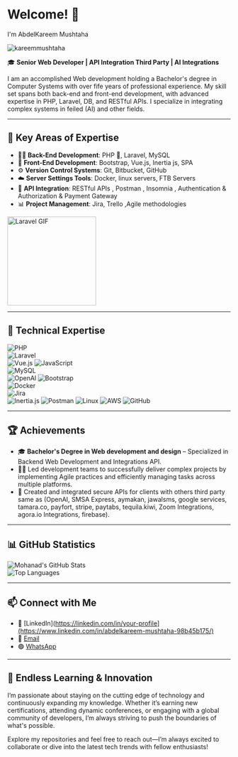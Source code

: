 # Welcome! 👋  
I'm AbdelKareem Mushtaha  

<p align="left"> <img src="https://komarev.com/ghpvc/?username=kareemmushtaha&label=Profile%20views&color=0e75b6&style=flat" alt="kareemmushtaha" /> </p>

🎓 **Senior Web Developer | API Integration Third Party | AI Integrations**  

I am an accomplished Web development holding a Bachelor's degree in Computer Systems with over fife years of professional experience. My skill set spans both back-end and front-end development, with advanced expertise in PHP, Laravel, DB, and RESTful APIs. I specialize in integrating complex systems in feiled (AI) and other fields.  

---

## 🎯 Key Areas of Expertise

- 🧑‍💻 **Back-End Development**: PHP 🐘, Laravel, MySQL
- 🎨 **Front-End Development**: Bootstrap, Vue.js, Inertia js, SPA
- ⚙️ **Version Control Systems**: Git, Bitbucket, GitHub  
- ☁️ **Server Settings Tools**: Docker, linux servers, FTB Servers
- 🔗 **API Integration**: RESTful APIs , Postman , Insomnia , Authentication & Authorization & Payment Gateway
- 📊 **Project Management**: Jira, Trello ,Agile methodologies  
<img src="https://media0.giphy.com/media/v1.Y2lkPTc5MGI3NjExbGs4cmV1anR1Z2t3anU0dmkzM2h4Y3A1a2d2c2p3eHhmZWYwbzhpYiZlcD12MV9pbnRlcm5hbF9naWZfYnlfaWQmY3Q9cw/TrcWCgqGu6lL4NywBj/giphy.webp" alt="Laravel GIF" width="200" />  

---

## 📌 Technical Expertise
![PHP](https://img.shields.io/badge/PHP-777BB4?style=for-the-badge&logo=php&logoColor=white)  
![Laravel](https://img.shields.io/badge/Laravel-FF2D20?style=for-the-badge&logo=laravel&logoColor=white)  
![Vue.js](https://img.shields.io/badge/Vue.js-4FC08D?style=for-the-badge&logo=vue.js&logoColor=white)
![JavaScript](https://img.shields.io/badge/JavaScript-F7DF1E?style=for-the-badge&logo=javascript&logoColor=black)  
![MySQL](https://img.shields.io/badge/MySQL-4479A1?style=for-the-badge&logo=mysql&logoColor=white)  
![OpenAI](https://img.shields.io/badge/OpenAI-000000?style=for-the-badge&logo=openai&logoColor=white)
![Bootstrap](https://img.shields.io/badge/Bootstrap-563D7C?style=for-the-badge&logo=bootstrap&logoColor=white)  
![Docker](https://img.shields.io/badge/Docker-2496ED?style=for-the-badge&logo=docker&logoColor=white)  
![Jira](https://img.shields.io/badge/Jira-0052CC?style=for-the-badge&logo=jira&logoColor=white)  
![Inertia.js](https://img.shields.io/badge/Inertia.js-1F2937?style=for-the-badge&logo=inertia&logoColor=white)
![Postman](https://img.shields.io/badge/Postman-FF6C37?style=for-the-badge&logo=postman&logoColor=white)
![Linux](https://img.shields.io/badge/Linux-FFD200?style=for-the-badge&logo=linux&logoColor=black)
![AWS](https://img.shields.io/badge/AWS-232F3E?style=for-the-badge&logo=amazonaws&logoColor=white)
![GitHub](https://img.shields.io/badge/GitHub-181717?style=for-the-badge&logo=github&logoColor=white)

---

## 🏆 Achievements  
- 🎓 **Bachelor's Degree in Web development and design** – Specialized in Backend Web Development and Integrations API.
- 👨‍💼 Led development teams to successfully deliver complex projects by implementing Agile practices and efficiently managing tasks across multiple platforms.
- 🔗 Created and integrated secure APIs for clients with others third party same as
(OpenAI, SMSA Express, aymakan, jawalsms, google services, tamara.co, payfort, stripe, paytabs, tequila.kiwi, Zoom Integrations, agora.io Integrations, firebase). 

---
 
## 📊 GitHub Statistics  
![Mohanad's GitHub Stats](https://github-readme-stats.vercel.app/api?username=kareemmushtaha&show_icons=true&theme=radical)  
![Top Languages](https://github-readme-stats.vercel.app/api/top-langs/?username=kareemmushtaha&layout=compact&theme=radical)  

---

## 📫 Connect with Me  
- 💼 [LinkedIn](https://linkedin.com/in/your-profile](https://www.linkedin.com/in/abdelkareem-mushtaha-98b45b175/)
- 📧 [Email](mailto:kareemasemm@gmail.com)
- 🟢 [WhatsApp](https://wa.me/972592782897)
---

## 🫵 Endless Learning & Innovation  
I’m passionate about staying on the cutting edge of technology and continuously expanding my knowledge. Whether it’s earning new certifications, attending dynamic conferences, or engaging with a global community of developers, I’m always striving to push the boundaries of what's possible.  

Explore my repositories and feel free to reach out—I’m always excited to collaborate or dive into the latest tech trends with fellow enthusiasts!
